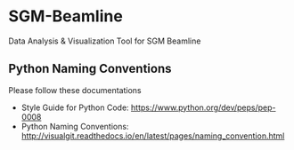 # SGM-Beamline
Data Analysis &amp; Visualization Tool for SGM Beamline


## Python Naming Conventions
Please follow these documentations
- Style Guide for Python Code:  https://www.python.org/dev/peps/pep-0008
- Python Naming Conventions:  http://visualgit.readthedocs.io/en/latest/pages/naming_convention.html
